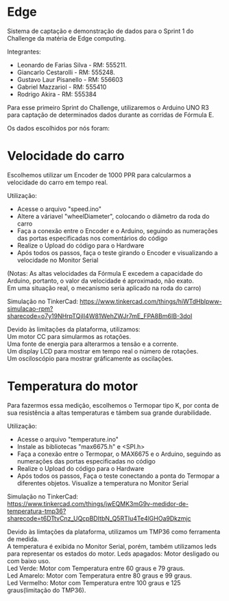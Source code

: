 # Edge
Sistema de captação e demonstração de dados para o Sprint 1 do Challenge da matéria de Edge computing.

Integrantes:
- Leonardo de Farias Silva - RM: 555211.
- Giancarlo Cestarolli - RM: 555248.
- Gustavo Laur Pisanello - RM: 556603
- Gabriel Mazzariol - RM: 555410
- Rodrigo Akira - RM: 555384

Para esse primeiro Sprint do Challenge, utilizaremos o Arduino UNO R3 para captação de determinados dados
durante as corridas de Fórmula E.

Os dados escolhidos por nós foram:

# Velocidade do carro

Escolhemos utilizar um Encoder de 1000 PPR para calcularmos a velocidade do carro em tempo real.
   
Utilização:
- Acesse o arquivo "speed.ino"
- Altere a váriavel "wheelDiameter", colocando o diâmetro da roda do carro
- Faça a conexão entre o Encoder e o Arduino, seguindo as numerações das portas especificadas nos comentários do código
- Realize o Upload do código para o Hardware
- Após todos os passos, faça o teste girando o Encoder e visualizando a velocidade no Monitor Serial

(Notas: As altas velocidades da Fórmula E excedem a capacidade do Arduino, portanto, o valor da velocidade é aproximado, não exato.<br/>Em uma situação real, o mecanismo seria aplicado na roda do carro)

Simulação no TinkerCad: https://www.tinkercad.com/things/hiWTdHblpww-simulacao-rpm?sharecode=o7y19NHrpTQjII4W81WehZWJr7mE_FPA8Bm6IB-3doI

Devido às limitações da plataforma, utilizamos:<br/>
Um motor CC para simularmos as rotações.<br/>
Uma fonte de energia para alterarmos a tensão e a corrente.<br/>
Um display LCD para mostrar em tempo real o número de rotações.<br/>
Um osciloscópio para mostrar gráficamente as oscilações.

# Temperatura do motor

Para fazermos essa medição, escolhemos o Termopar tipo K, por conta de sua resistência a altas temperaturas e támbem sua grande durabilidade.

Utilização:
- Acesse o arquivo "temperature.ino"
- Instale as bibliotecas "max6675.h" e <SPI.h>
- Faça a conexão entre o Termopar, o MAX6675 e o Arduino, seguindo as numerações das portas especificadas no código
- Realize o Upload do código para o Hardware
- Após todos os passos, Faça o teste conectando a ponta do Termopar a diferentes objetos. Visualize a temperatura no Monitor Serial

Simulação no TinkerCad: https://www.tinkercad.com/things/jwEQMK3mG9v-medidor-de-temperatura-tmp36?sharecode=t6DTtvCnz_UQcpBDItbN_Q5RTIu4Te4lGHOa9Dkzmjc<br/>

Devido às limtações da plataforma, utilizamos um TMP36 como ferramenta de medida. 
<br/>A temperatura é exibida no Monitor Serial, porém, também utilizamos leds para representar os estados do motor.
Leds apagados: Motor desligado ou com baixo uso.<br/>
Led Verde: Motor com Temperatura entre 60 graus e 79 graus.<br/>
Led Amarelo: Motor com Temperatura entre 80 graus e 99 graus.<br/>
Led Vermelho: Motor com Temperatura entre 100 graus e 125 graus(limitação do TMP36).







